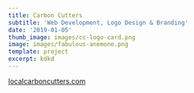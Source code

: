 ```yaml
---
title: Carbon Cutters
subtitle: 'Web Development, Logo Design & Branding'
date: '2019-01-05'
thumb_image: images/cc-logo-card.png
image: images/fabulous-anemone.png
template: project
excerpt: kdkd
---
```



[localcarboncutters.com](https://www.localcarboncutters.com/)